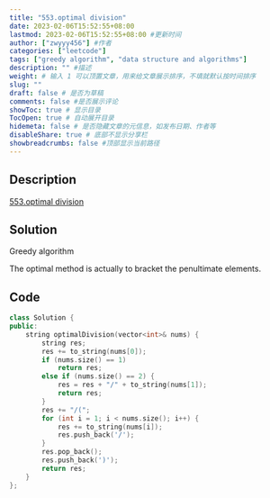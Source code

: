 ```yaml
---
title: "553.optimal division"
date: 2023-02-06T15:52:55+08:00
lastmod: 2023-02-06T15:52:55+08:00 #更新时间
author: ["zwyyy456"] #作者
categories: ["leetcode"]
tags: ["greedy algorithm", "data structure and algorithms"]
description: "" #描述
weight: # 输入 1 可以顶置文章，用来给文章展示排序，不填就默认按时间排序
slug: ""
draft: false # 是否为草稿
comments: false #是否展示评论
showToc: true # 显示目录
TocOpen: true # 自动展开目录
hidemeta: false # 是否隐藏文章的元信息，如发布日期、作者等
disableShare: true # 底部不显示分享栏
showbreadcrumbs: false #顶部显示当前路径
---
```

## Description
[553.optimal division](https://leetcode.com/problems/optimal-division/)

## Solution
Greedy algorithm

The optimal method is actually to bracket the penultimate elements.

## Code
```cpp
class Solution {
public:
    string optimalDivision(vector<int>& nums) {
        string res;
        res += to_string(nums[0]);
        if (nums.size() == 1)
            return res;
        else if (nums.size() == 2) {
            res = res + "/" + to_string(nums[1]);
            return res;
        }
        res += "/(";
        for (int i = 1; i < nums.size(); i++) {
            res += to_string(nums[i]);
            res.push_back('/');
        }
        res.pop_back();
        res.push_back(')');
        return res;
    }
};
```
